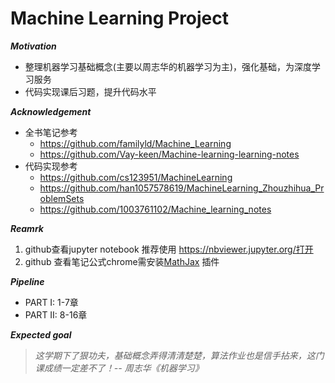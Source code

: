 # Machine Learning Project

***Motivation***

- 整理机器学习基础概念(主要以周志华的机器学习为主)，强化基础，为深度学习服务
- 代码实现课后习题，提升代码水平



***Acknowledgement***

- 全书笔记参考
  - https://github.com/familyld/Machine_Learning
  - https://github.com/Vay-keen/Machine-learning-learning-notes
- 代码实现参考
  - https://github.com/cs123951/MachineLearning
  - https://github.com/han1057578619/MachineLearning_Zhouzhihua_ProblemSets
  - https://github.com/1003761102/Machine_learning_notes

***Reamrk***

1. github查看jupyter notebook 推荐使用 https://nbviewer.jupyter.org/打开
2. github 查看笔记公式chrome需安装[MathJax](https://chrome.google.com/webstore/detail/mathjax-plugin-for-github/ioemnmodlmafdkllaclgeombjnmnbima) 插件

***Pipeline***

- PART I: 1-7章
- PART II: 8-16章

***Expected goal***

> *这学期下了狠功夫，基础概念弄得清清楚楚，算法作业也是信手拈来，这门课成绩一定差不了！-- 周志华《机器学习》*



